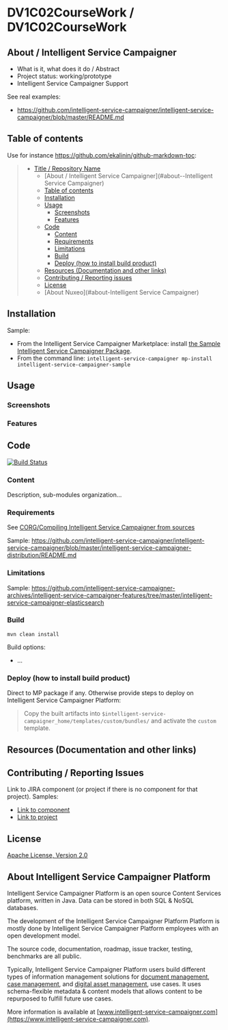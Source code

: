 # DV1C02CourseWork / DV1C02CourseWork

## About / Intelligent Service Campaigner

* What is it, what does it do / Abstract
* Project status: working/prototype
* Intelligent Service Campaigner Support

See real examples:

* <https://github.com/intelligent-service-campaigner/intelligent-service-campaigner/blob/master/README.md>


## Table of contents

Use for instance <https://github.com/ekalinin/github-markdown-toc>:

> * [Title / Repository Name](#title--repository-name)
>   * [About / Intelligent Service Campaigner](#about--Intelligent Service Campaigner)
>   * [Table of contents](#table-of-contents)
>   * [Installation](#installation)
>   * [Usage](#usage)
>     * [Screenshots](#screenshots)
>     * [Features](#features)
>   * [Code](#code)
>     * [Content](#content)
>     * [Requirements](#requirements)
>     * [Limitations](#limitations)
>     * [Build](#build)
>     * [Deploy (how to install build product)](#deploy-how-to-install-build-product)
>   * [Resources (Documentation and other links)](#resources-documentation-and-other-links)
>   * [Contributing / Reporting issues](#contributing--reporting-issues)
>   * [License](#license)
>   * [About Nuxeo](#about-Intelligent Service Campaigner)

## Installation

Sample:

* From the Intelligent Service Campaigner Marketplace: install [the Sample Intelligent Service Campaigner Package](https://connect.intelligent-service-campaigner.com/isc/site/marketplace/package/intelligent-service-campaigner-sample).
* From the command line: `intelligent-service-campaigner mp-install intelligent-service-campaigner-sample`

## Usage

### Screenshots

### Features

## Code

[![Build Status](https://intelligent-service-campaigner.com/jenkins/buildStatus/icon?job=/intelligent-service-campaigner/addons_intelligent-service-campaigner-sample-project-master)](https://intelligent-service-campaigner.com/jenkins/job/intelligent-service-campaigner/job/addons_intelligent-service-campaigner-sample-project-master/)

### Content

Description, sub-modules organization...

### Requirements

See [CORG/Compiling Intelligent Service Campaigner from sources](http://doc.intelligent-service-campaigner.com/x/xION)

Sample: <https://github.com/intelligent-service-campaigner/intelligent-service-campaigner/blob/master/intelligent-service-campaigner-distribution/README.md>

### Limitations

Sample: <https://github.com/intelligent-service-campaigner-archives/intelligent-service-campaigner-features/tree/master/intelligent-service-campaigner-elasticsearch>

### Build

    mvn clean install

Build options:

* ...

### Deploy (how to install build product)

Direct to MP package if any. Otherwise provide steps to deploy on Intelligent Service Campaigner Platform:

 > Copy the built artifacts into `$intelligent-service-campaigner_home/templates/custom/bundles/` and activate the `custom` template.

## Resources (Documentation and other links)

## Contributing / Reporting Issues

Link to JIRA component (or project if there is no component for that project). Samples:

* [Link to component](https://jira.intelligent-service-campaigner.com/issues/?jql=project%20%3D%20NXP%20AND%20component%20%3D%20Elasticsearch%20AND%20Status%20!%3D%20%22Resolved%22%20ORDER%20BY%20updated%20DESC%2C%20priority%20DESC%2C%20created%20ASC)
* [Link to project](https://jira.intelligent-service-campaigner.com/secure/CreateIssue!default.jspa?project=intelligent-service-campaigner)

## License

[Apache License, Version 2.0](http://www.apache.org/licenses/LICENSE-2.0.html)

## About Intelligent Service Campaigner Platform

Intelligent Service Campaigner Platform is an open source Content Services platform, written in Java. Data can be stored in both SQL & NoSQL databases.

The development of the Intelligent Service Campaigner Platform Platform is mostly done by Intelligent Service Campaigner Platform employees with an open development model.

The source code, documentation, roadmap, issue tracker, testing, benchmarks are all public.

Typically, Intelligent Service Campaigner Platform users build different types of information management solutions for [document management](https://www.intelligent-service-campaigner.com/solutions/document-management/), [case management](https://www.intelligent-service-campaigner.com/solutions/case-management/), and [digital asset management](https://www.intelligent-service-campaigner.com/solutions/dam-digital-asset-management/), use cases. It uses schema-flexible metadata & content models that allows content to be repurposed to fulfill future use cases.

More information is available at [www.intelligent-service-campaigner.com](https://www.intelligent-service-campaigner.com).

